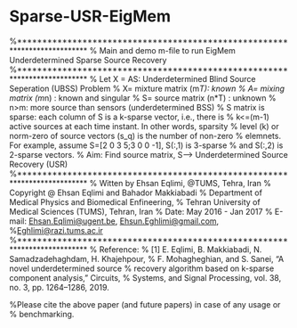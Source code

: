 # Sparse-USR-EigMem
%**************************************************************************
% Main and demo m-file to run EigMem Underdetermined Sparse Source Recovery
%**************************************************************************
% Let X = AS: Underdetermined Blind Source Seperation (UBSS) Problem
% X= mixture matrix (m*T): known
% A= mixing matrix (m*n) : known and singular
% S= source matrix (n*T) : unknown
% n>m: more source than sensors (underdetermined BSS)
% S matrix is sparse: each column of S is a k-sparse vector, i.e., there is
% k<=(m-1) active sources at each time instant. In other words, sparsity
% level (k) or norm-zero of source vectors (s_q) is the number of non-zero
% elemnets. For example, assume S=[2 0 3 5;3 0 0 -1], S(:,1) is 3-sparse
% and S(:,2) is 2-sparse vectors.
% Aim: Find  source matrix, S--> Underdetermined Source Recovery (USR)
%**************************************************************************
% Witten by Ehsan Eqlimi, @TUMS, Tehra, Iran
% Copyright @ Ehsan Eqlimi and Bahador Makkiabadi
% Department of Medical Physics and Biomedical Enfineering,
% Tehran University of Medical Sciences (TUMS), Tehran, Iran
% Date: May 2016 - Jan 2017
% E-mail: Ehsan.Eqlimi@ugent.be, Ehsun.Eghlimi@gmail.com,
%Eghlimi@razi.tums.ac.ir
%**************************************************************************
% Reference:
% [1] E. Eqlimi, B. Makkiabadi, N. Samadzadehaghdam, H. Khajehpour,
% F. Mohagheghian, and S. Sanei, “A novel underdetermined source
% recovery algorithm based on k-sparse component analysis,” Circuits,
% Systems, and Signal Processing, vol. 38, no. 3, pp. 1264–1286, 2019.

%Please cite the above paper (and future papers) in case of any usage or
% benchmarking.
